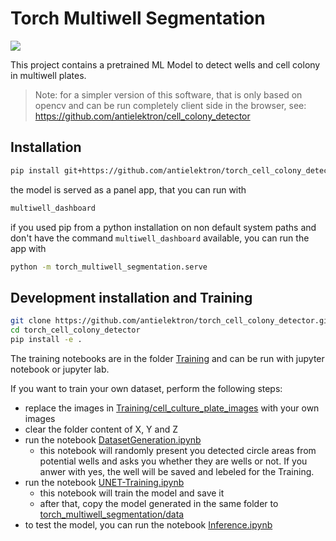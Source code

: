 # Torch Multiwell Segmentation

![](img/demo.png)

This project contains a pretrained ML Model to detect wells and cell colony in multiwell plates.

> Note: for a simpler version of this software, that is only based on opencv and can be run completely client side in the browser, see: https://github.com/antielektron/cell_colony_detector

## Installation

```bash
pip install git+https://github.com/antielektron/torch_cell_colony_detector.git
```

the model is served as a panel app, that you can run with

```bash
multiwell_dashboard
```

if you used pip from a python installation on non default system paths and don't have the command `multiwell_dashboard` available, you can run the app with

```bash
python -m torch_multiwell_segmentation.serve
```

## Development installation and Training

```bash
git clone https://github.com/antielektron/torch_cell_colony_detector.git
cd torch_cell_colony_detector
pip install -e .
```

The training notebooks are in the folder [Training](Training/) and can be run with jupyter notebook or jupyter lab.

If you want to train your own dataset, perform the following steps:

* replace the images in [Training/cell_culture_plate_images](Training/cell_culture_plate_images) with your own images
* clear the folder content of  X, Y and Z
* run the notebook [DatasetGeneration.ipynb](Training/DatasetGeneration.ipynb)
    * this notebook will randomly present you detected circle areas from potential wells and asks you whether they are wells or not. If you anwer with yes, the well will be saved and lebeled for the Training.
* run the notebook [UNET-Training.ipynb](Training/UNET-Training.ipynb)
    * this notebook will train the model and save it
    * after that, copy the model generated in the same folder to [torch_multiwell_segmentation/data](torch_multiwell_segmentation/data)
* to test the model, you can run the notebook [Inference.ipynb](Training/Inference.ipynb)